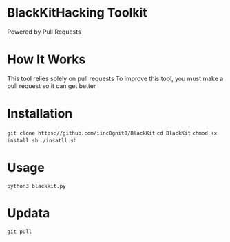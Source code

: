 # BlackKitHacking Toolkit
Powered by Pull Requests

# How It Works
This tool relies solely on pull requests
To improve this tool, you must make a pull request so it can get better

# Installation
`git clone https://github.com/iinc0gnit0/BlackKit`
`cd BlackKit`
`chmod +x install.sh`
`./insatll.sh`

# Usage
`python3 blackkit.py`

# Updata
`git pull`
